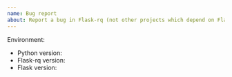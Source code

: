 ```yaml
---
name: Bug report
about: Report a bug in Flask-rq (not other projects which depend on Flask-rq)
---
```


<!--
This issue tracker is a tool to address bugs in Flask-rq itself.
Please use GitHub Discussions or the Pallets Discord for questions about your
own code.

Replace this comment with a clear outline of what the bug is.
-->

<!--
Describe how to replicate the bug.

Include a minimal reproducible example that demonstrates the bug.
Include the full traceback if there was an exception.
-->

<!--
Describe the expected behavior that should have happened but didn't.
-->

Environment:

- Python version:
- Flask-rq version:
- Flask version:
